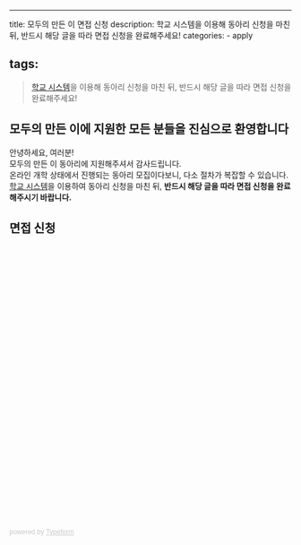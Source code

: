 ---

title: 모두의 만든 이 면접 신청 description: 학교 시스템을 이용해 동아리 신청을 마친 뒤, 반드시 해당 글을 따라 면접 신청을 완료해주세요! categories: - apply

tags:
-----

> [학교 시스템](https://classroom.google.com/)을 이용해 동아리 신청을 마친 뒤, 반드시 해당 글을 따라 면접 신청을 완료해주세요!

<!-- more -->

모두의 만든 이에 지원한 모든 분들을 진심으로 환영합니다
-------------------------------------------------------

안녕하세요, 여러분!  
모두의 만든 이 동아리에 지원해주셔서 감사드립니다.  
온라인 개학 상태에서 진행되는 동아리 모집이다보니, 다소 절차가 복잡할 수 있습니다.[학교 시스템](https://classroom.google.com/)을 이용하여 동아리 신청을 마친 뒤, **반드시 해당 글을 따라 면접 신청을 완료해주시기 바랍니다.**

면접 신청
---------

<div class="typeform-widget" data-url="https://junyeollee.typeform.com/to/WoczAp" data-transparency="50" data-hide-headers=true data-hide-footer=true style="width: 100%; height: 500px;"></div> <script> (function() { var qs,js,q,s,d=document, gi=d.getElementById, ce=d.createElement, gt=d.getElementsByTagName, id="typef_orm", b="https://embed.typeform.com/"; if(!gi.call(d,id)) { js=ce.call(d,"script"); js.id=id; js.src=b+"embed.js"; q=gt.call(d,"script")[0]; q.parentNode.insertBefore(js,q) } })() </script> <div style="font-family: Sans-Serif;font-size: 12px;color: #999;opacity: 0.5; padding-top: 5px;"> powered by <a href="https://admin.typeform.com/signup?utm_campaign=WoczAp&utm_source=typeform.com-01DXX8JM1EJGGYREDXTFKSFKJ2-free&utm_medium=typeform&utm_content=typeform-embedded-poweredbytypeform&utm_term=EN" style="color: #999" target="_blank">Typeform</a> </div>
